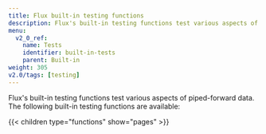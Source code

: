 ```yaml
---
title: Flux built-in testing functions
description: Flux's built-in testing functions test various aspects of piped-forward data.
menu:
  v2_0_ref:
    name: Tests
    identifier: built-in-tests
    parent: Built-in
weight: 305
v2.0/tags: [testing]
---
```


Flux's built-in testing functions test various aspects of piped-forward data.
The following built-in testing functions are available:

{{< children type="functions" show="pages" >}}
